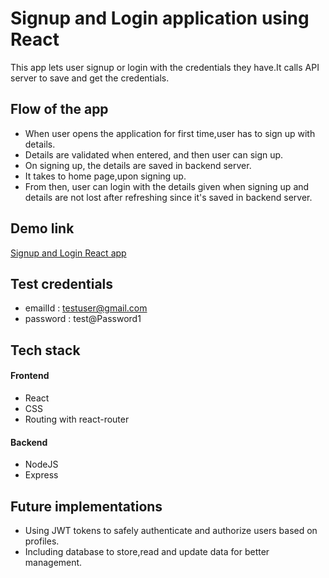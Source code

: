 # Signup and Login application using React

This app lets user signup or login with the credentials they have.It calls API server to save and get the credentials.

## Flow of the app
* When user opens the application for first time,user has to sign up with details.
* Details are validated when entered, and then user can sign up.
* On signing up, the details are saved in backend server.
* It takes to home page,upon signing up.
* From then, user can login with the details given when signing up and details are not lost after refreshing since it's saved in backend server.

## Demo link 

[Signup and Login React app](https://reactsigninandlogin.netlify.app/)

## Test credentials 
* emailId : testuser@gmail.com
* password : test@Password1

## Tech stack 
#### Frontend 
* React
* CSS
* Routing with react-router

#### Backend
* NodeJS
* Express

## Future implementations 
* Using JWT tokens to safely authenticate and authorize users based on profiles.
* Including database to store,read and update data for better management.

